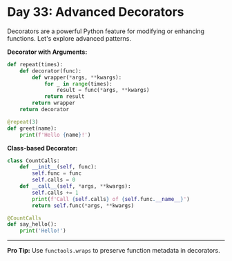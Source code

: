 # Day 33: Advanced Decorators

Decorators are a powerful Python feature for modifying or enhancing functions. Let's explore advanced patterns.

**Decorator with Arguments:**
```python
def repeat(times):
    def decorator(func):
        def wrapper(*args, **kwargs):
            for _ in range(times):
                result = func(*args, **kwargs)
            return result
        return wrapper
    return decorator

@repeat(3)
def greet(name):
    print(f'Hello {name}!')
```

**Class-based Decorator:**
```python
class CountCalls:
    def __init__(self, func):
        self.func = func
        self.calls = 0
    def __call__(self, *args, **kwargs):
        self.calls += 1
        print(f'Call {self.calls} of {self.func.__name__}')
        return self.func(*args, **kwargs)

@CountCalls
def say_hello():
    print('Hello!')
```

---
**Pro Tip:**
Use `functools.wraps` to preserve function metadata in decorators.
